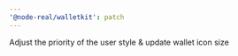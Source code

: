 ```yaml
---
'@node-real/walletkit': patch
---
```


Adjust the priority of the user style & update wallet icon size

